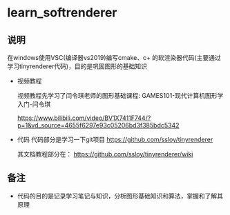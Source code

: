 # learn_softrenderer

## 说明
在windows使用VSC(编译器vs2019)编写cmake、c+ 的软渲染器代码(主要通过学习tinyrenderer代码)，目的是巩固图形的基础知识

- 视频教程
  
  视频教程先学习了闫令琪老师的图形基础课程: GAMES101-现代计算机图形学入门-闫令琪

  https://www.bilibili.com/video/BV1X7411F744/?p=1&vd_source=4655f6297e93c05206bd3f385bdc5342

- 代码
代码部分是学习一下git项目
  https://github.com/ssloy/tinyrenderer

  其文档教程部分在：
    https://github.com/ssloy/tinyrenderer/wiki

## 备注
- 代码的目的是记录学习笔记与知识，分析图形基础知识和算法，掌握和了解其原理
